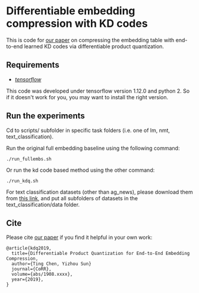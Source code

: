 Differentiable embedding compression with KD codes
================================================================================

This is code for [our paper](https://arxiv.org/abs/1908.xxxx) on compressing the embedding table with end-to-end learned KD codes via differentiable product quantization.

## Requirements

* *[tensorflow](https://github.com/rusty1s/pytorch_geometric/releases)*

This code was developed under tensorflow version 1.12.0 and python 2. So if it doesn't work for you, you may want to install the right version.


## Run the experiments

Cd to scripts/ subfolder in specific task folders (i.e. one of lm, nmt, text_classification).

Run the original full embedding baseline using the following command:
```
./run_fullembs.sh
```
Or run the kd code based method using the other command:
```
./run_kdq.sh
```

For text classification datasets (other than ag_news), please download them from [this link](https://www.dropbox.com/s/8k7whejju4a8w7d/text_classification_kdq.zip?dl=0), and put all subfolders of datasets in the text_classification/data folder.

## Cite

Please cite [our paper](https://arxiv.org/abs/1908.xxxx) if you find it helpful in your own work:

```
@article{kdq2019,
  title={Differentiable Product Quantization for End-to-End Embedding Compression,
  author={Ting Chen, Yizhou Sun}
  journal={CoRR},
  volume={abs/1908.xxxx},
  year={2019},
}
```

